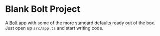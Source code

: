 # Blank Bolt Project

A [Bolt](https://slack.dev/bolt) app with some of the more standard defaults ready out of the box. Just open up `src/app.ts` and start writing code.